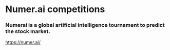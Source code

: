 
# Numer.ai competitions

### Numerai is a global artificial intelligence tournament to predict the stock market.

https://numer.ai/